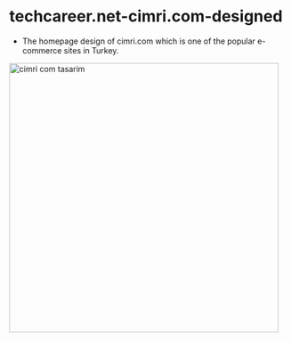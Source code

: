 # techcareer.net-cimri.com-designed

- The homepage design of cimri.com which is one of the popular e-commerce sites in Turkey.


<img width="484" alt="cimri com tasarim" src="https://user-images.githubusercontent.com/105736424/186503481-3e9d85e3-bb61-4932-a490-2208d55a01f2.png">
